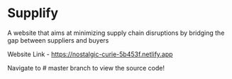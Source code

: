 # Supplify 
A website that aims at minimizing supply chain disruptions by bridging the gap between suppliers and buyers

Website Link - https://nostalgic-curie-5b453f.netlify.app

Navigate to # master branch to view the source code!
